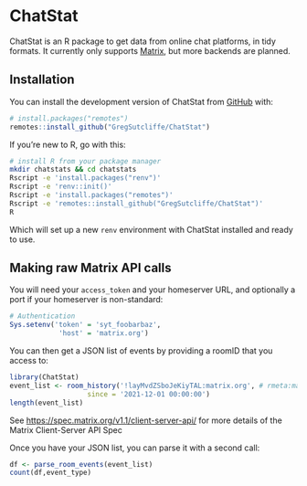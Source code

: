 
<!-- README.md is generated from README.Rmd. Please edit that file -->

# ChatStat

<!-- badges: start -->
<!-- badges: end -->

ChatStat is an R package to get data from online chat platforms, in tidy
formats. It currently only supports [Matrix](https://matrix.org), but
more backends are planned.

## Installation

You can install the development version of ChatStat from
[GitHub](https://github.com/) with:

``` r
# install.packages("remotes")
remotes::install_github("GregSutcliffe/ChatStat")
```

If you’re new to R, go with this:

``` bash
# install R from your package manager
mkdir chatstats && cd chatstats
Rscript -e 'install.packages("renv")'
Rscript -e 'renv::init()'
Rscript -e 'install.packages("remotes")'
Rscript -e 'remotes::install_github("GregSutcliffe/ChatStat")'
R
```

Which will set up a new `renv` environment with ChatStat installed and
ready to use.

## Making raw Matrix API calls

You will need your `access_token` and your homeserver URL, and
optionally a port if your homeserver is non-standard:

``` r
# Authentication
Sys.setenv('token' = 'syt_foobarbaz',
            'host' = 'matrix.org')
```

You can then get a JSON list of events by providing a roomID that you
access to:

``` r
library(ChatStat)
event_list <- room_history('!layMvdZSboJeKiyTAL:matrix.org', # rmeta:matrix.org
                   since = '2021-12-01 00:00:00')
length(event_list)
```

See <https://spec.matrix.org/v1.1/client-server-api/> for more details
of the Matrix Client-Server API Spec

Once you have your JSON list, you can parse it with a second call:

``` r
df <- parse_room_events(event_list)
count(df,event_type)
```

